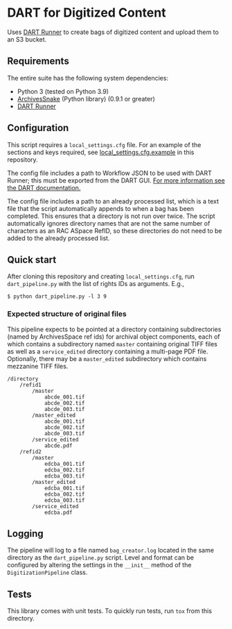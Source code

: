 # DART for Digitized Content

Uses [DART Runner](https://github.com/APTrust/dart-runner) to create bags of digitized content and upload them to an S3 bucket.


## Requirements

The entire suite has the following system dependencies:
- Python 3 (tested on Python 3.9)
- [ArchivesSnake](https://pypi.org/project/ArchivesSnake/) (Python library) (0.9.1 or greater) 
- [DART Runner](https://github.com/APTrust/dart-runner)

## Configuration

This script requires a `local_settings.cfg` file. For an example of the sections and keys required, see [local_settings.cfg.example](local_settings.cfg.example) in this repository.

The config file includes a path to Workflow JSON to be used with DART Runner; this must be exported from the DART GUI. [For more information see the DART documentation.](https://aptrust.github.io/dart-docs/users/workflows/#exporting-a-workflow)

The config file includes a path to an already processed list, which is a text file that the script automatically appends to when a bag has been completed. This ensures that a directory is not run over twice. The script automatically ignores directory names that are not the same number of characters as an RAC ASpace RefID, so these directories do not need to be added to the already processed list.

## Quick start

After cloning this repository and creating `local_settings.cfg`, run `dart_pipeline.py` with the list of rights IDs as arguments. E.g.,

```
$ python dart_pipeline.py -l 3 9
```

### Expected structure of original files

This pipeline expects to be pointed at a directory containing subdirectories (named by ArchivesSpace ref ids) for archival object components, each of which contains a subdirectory named `master` containing original TIFF files as well as a `service_edited` directory containing a multi-page PDF file. Optionally, there may be a `master_edited` subdirectory which contains mezzanine TIFF files.

```
/directory
    /refid1
        /master
            abcde_001.tif
            abcde_002.tif
            abcde_003.tif
        /master_edited
            abcde_001.tif
            abcde_002.tif
            abcde_003.tif
        /service_edited
            abcde.pdf
    /refid2
        /master
            edcba_001.tif
            edcba_002.tif
            edcba_003.tif
        /master_edited
            edcba_001.tif
            edcba_002.tif
            edcba_003.tif
        /service_edited
            edcba.pdf
```

## Logging

The pipeline will log to a file named `bag_creator.log` located in the same directory as the `dart_pipeline.py` script. Level and format can be configured by altering the settings in the `__init__` method of the `DigitizationPipeline` class.

## Tests

This library comes with unit tests. To quickly run tests, run `tox` from this directory.

